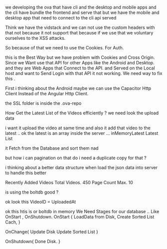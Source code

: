 we developing the ova that have cli and the desktop and mobile apps
and the cli have bundle the frontend and serve that but we have the mobile and desktop app that need to connect to the cli api served 

Think we have the vidstack and we can not use the custom headers with that not because it not support that because if we use that we voluntary ourselves to the XSS attacks.

So because of that we need to use the Cookies. For Auth.

this is the Best Way but we have problem with Cookies and Cross Origin.
Since we Want use that API for other Apps like the Android and Desktop. 
and they are Web Apps that Connect to the API. and Served on the Local host and want to Send Login with that API it not working. We need way to fix this .

First i thinking about the Android maybe we can use the Capacitor Http Client Instead of the Angular Http Client.

the SSL folder is inside the .ova-repo 


How Get the Latest List of the Videos efficiently ? 
we need look the upload data 

i want it upload the video at same time and also it add that video to the latest .. 
ok the latest is an array inside the server ...
inMemoryLatest
Latest List

it Fetch from the Database and sort them nad 

but how i can pagination on that 
do i need a duplicate copy for that ? 

i thinking about a better data structure when load the json data into server 
to handle this better 


Recently Added Videos
Total Videos. 450
Page Count Max. 10

is using the boltdb good ? 


ok look this 
VideoID = UploadedAt

ok this
htis is or boltdb in memory 
We Need Stages for our database .. Like OnStart , OnShutdown.
OnStart {
LoadData from Disk,
Create Sorted List Cach,
}

OnChange{
Update Disk
Update Sorted List
}

OnShutdown{
Done Disk.
}